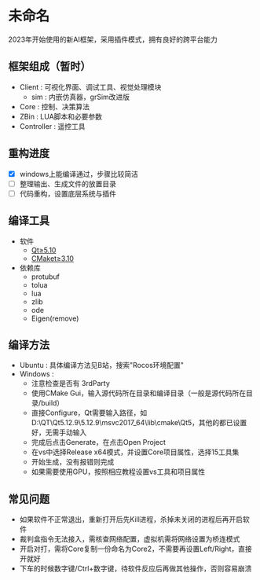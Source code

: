 
# 未命名

2023年开始使用的新AI框架，采用插件模式，拥有良好的跨平台能力

## 框架组成（暂时）

- Client : 可视化界面、调试工具、视觉处理模块
	- sim : 内嵌仿真器，grSim改进版
- Core : 控制、决策算法
- ZBin : LUA脚本和必要参数
- Controller : 遥控工具

## 重构进度

- [x] windows上能编译通过，步骤比较简洁
- [ ] 整理输出、生成文件的放置目录
- [ ] 代码重构，设置底层系统与插件

## 编译工具

- 软件
	- [Qt≥5.10](https://www.qt.io/)
	- [CMaket≥3.10](https://cmake.org/download/)
- 依赖库
	- protubuf
	- tolua
	- lua
	- zlib
	- ode
	- Eigen(remove)

## 编译方法

- Ubuntu : 具体编译方法见B站，搜索"Rocos环境配置"
- Windows : 
	- 注意检查是否有 3rdParty 
	- 使用CMake Gui，输入源代码所在目录和编译目录（一般是源代码所在目录/build）
	- 直接Configure，Qt需要输入路径，如D:\QT\Qt5.12.9\5.12.9\msvc2017_64\lib\cmake\Qt5，其他的都已设置好，无需手动输入
	- 完成后点击Generate，在点击Open Project
	- 在vs中选择Release x64模式，并设置Core项目属性，选择15工具集
	- 开始生成，没有报错则完成
	- 如果需要使用GPU，按照相应教程设置vs工具和项目属性

## 常见问题

- 如果软件不正常退出，重新打开后先Kill进程，杀掉未关闭的进程后再开启软件
- 裁判盒指令无法接入，需核查网络配置，虚拟机需将网络设置为桥连模式
- 开启对打，需将Core复制一份命名为Core2，不需要再设置Left/Right，直接开就好
- 下车的时候数字键/Ctrl+数字键，待软件反应后再做其他操作，否则容易崩溃
